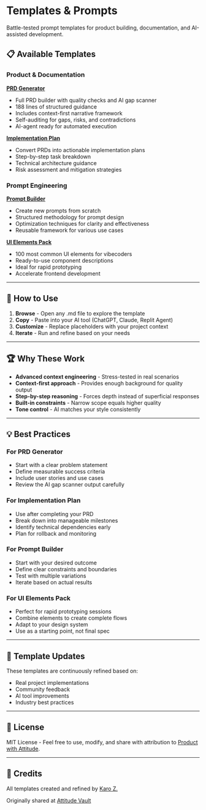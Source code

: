 # Templates & Prompts

Battle-tested prompt templates for product building, documentation, and AI-assisted development.

## 📋 Available Templates

### Product & Documentation

**[PRD Generator](prd-generator.md)**
- Full PRD builder with quality checks and AI gap scanner
- 188 lines of structured guidance
- Includes context-first narrative framework
- Self-auditing for gaps, risks, and contradictions
- AI-agent ready for automated execution

**[Implementation Plan](implementation-plan.md)**
- Convert PRDs into actionable implementation plans
- Step-by-step task breakdown
- Technical architecture guidance
- Risk assessment and mitigation strategies

### Prompt Engineering

**[Prompt Builder](prompt-builder.md)**
- Create new prompts from scratch
- Structured methodology for prompt design
- Optimization techniques for clarity and effectiveness
- Reusable framework for various use cases

**[UI Elements Pack](ui-elements-pack.md)**
- 100 most common UI elements for vibecoders
- Ready-to-use component descriptions
- Ideal for rapid prototyping
- Accelerate frontend development

---

## 🚀 How to Use

1. **Browse** - Open any .md file to explore the template
2. **Copy** - Paste into your AI tool (ChatGPT, Claude, Replit Agent)
3. **Customize** - Replace placeholders with your project context
4. **Iterate** - Run and refine based on your needs

---

## 🏆 Why These Work

- **Advanced context engineering** - Stress-tested in real scenarios
- **Context-first approach** - Provides enough background for quality output
- **Step-by-step reasoning** - Forces depth instead of superficial responses
- **Built-in constraints** - Narrow scope equals higher quality
- **Tone control** - AI matches your style consistently

---

## 💡 Best Practices

### For PRD Generator
- Start with a clear problem statement
- Define measurable success criteria
- Include user stories and use cases
- Review the AI gap scanner output carefully

### For Implementation Plan
- Use after completing your PRD
- Break down into manageable milestones
- Identify technical dependencies early
- Plan for rollback and monitoring

### For Prompt Builder
- Start with your desired outcome
- Define clear constraints and boundaries
- Test with multiple variations
- Iterate based on actual results

### For UI Elements Pack
- Perfect for rapid prototyping sessions
- Combine elements to create complete flows
- Adapt to your design system
- Use as a starting point, not final spec

---

## 🔄 Template Updates

These templates are continuously refined based on:
- Real project implementations
- Community feedback
- AI tool improvements
- Industry best practices

---

## 📝 License

MIT License - Feel free to use, modify, and share with attribution to [Product with Attitude](https://karozieminski.substack.com/).

---

## 🎯 Credits

All templates created and refined by [Karo Z.](https://karozieminski.substack.com/)

Originally shared at [Attitude Vault](https://attitudevault.dev/)
